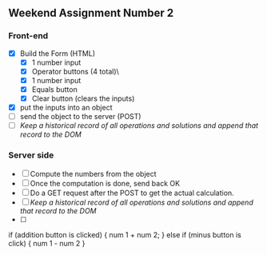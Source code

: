 ## Weekend Assignment Number 2

### Front-end

- [x] Build the Form (HTML)
  - [x] 1 number input
  - [x] Operator buttons (4 total)\
  - [x] 1 number input
  - [x] Equals button
  - [x] Clear button (clears the inputs)
- [x] put the inputs into an object
- [ ] send the object to the server (POST)
- [ ] _Keep a historical record of all operations and solutions and append that record to the DOM_

### Server side

- [ ] Compute the numbers from the object
- [ ] Once the computation is done, send back OK
- [ ] Do a GET request after the POST to get the actual calculation.
- [ ] _Keep a historical record of all operations and solutions and append that record to the DOM_
- [ ]

if (addition button is clicked) {
num 1 + num 2;
}
else if (minus button is click) {
num 1 - num 2
}
